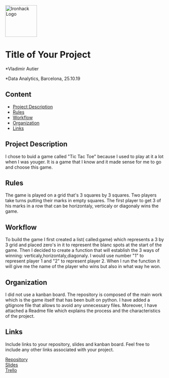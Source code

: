 <img src="https://bit.ly/2VnXWr2" alt="Ironhack Logo" width="100"/>

# Title of Your Project
*Vladimir Autier

*Data Analytics, Barcelona, 25.10.19

## Content
- [Project Description](#project-description)
- [Rules](#rules)
- [Workflow](#workflow)
- [Organization](#organization)
- [Links](#links)

## Project Description
I chose to buid a game called "Tic Tac Toe" because I used to play at it a lot when I was youger. It is a game that I know and it made sense for me to go and choose this game.


## Rules
The game is played on a grid that's 3 squares by 3 squares. Two players take turns putting their marks in empty squares.
The first player to get 3 of his marks in a row that can be horizontaly, verticaly or diagonaly wins the game.


## Workflow

To build the game I first created a list( called:game) which represents a 3 by 3 grid and placed zero's in it to represent the blanc spots at the start of the game. Then I decided to create a function that will establish the 3 ways of winning: verticaly,horizontaly,diagonaly. I would use number "1" to represent player 1 and "2" to represent player 2. When I run the function it will give me the name of the player who wins but also in what way he won. 

## Organization

I did not use a kanban board.
The repository is composed of the main work which is the game itself that has been built on python. I have added a gitignore file that allows to avoid any unnecessary files. Moreover, I have attached a Readme file which explains the process and the characteristics of the project.


## Links
Include links to your repository, slides and kanban board. Feel free to include any other links associated with your project.

[Repository](https://github.com/)  
[Slides](https://slides.com/)  
[Trello](https://trello.com/en)  
